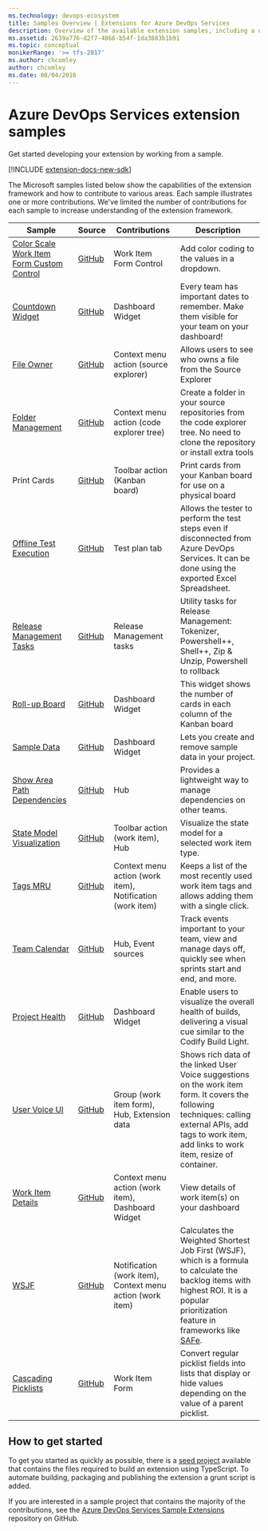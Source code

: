 ```yaml
---
ms.technology: devops-ecosystem
title: Samples Overview | Extensions for Azure DevOps Services
description: Overview of the available extension samples, including a description, the link to the repo and the contributions they touch
ms.assetid: 2639a776-d2f7-4866-b54f-1da3883b1b91
ms.topic: conceptual
monikerRange: '>= tfs-2017'
ms.author: chcomley
author: chcomley
ms.date: 08/04/2016
---
```


# Azure DevOps Services extension samples

Get started developing your extension by working from a sample.

[!INCLUDE [extension-docs-new-sdk](../../includes/extension-docs-new-sdk.md)]

The Microsoft samples listed below show the capabilities of the extension framework and how to
contribute to various areas. Each sample illustrates one or more contributions. We've limited the
number of contributions for each sample to increase understanding of the extension framework.

| Sample                                                                                                                 | Source                                                                           | Contributions                                             | Description                                                                                                                                                                                                                          |
| ---------------------------------------------------------------------------------------------------------------------- | -------------------------------------------------------------------------------- | --------------------------------------------------------- | ------------------------------------------------------------------------------------------------------------------------------------------------------------------------------------------------------------------------------------ |
| [Color Scale Work Item Form Custom Control](./custom-control.md)                                                       | [GitHub](https://github.com/Microsoft/vsts-sample-wit-custom-control)            | Work Item Form Control                                    | Add color coding to the values in a dropdown.                                                                                                                                                                                        |
| [Countdown Widget](https://marketplace.visualstudio.com/items?itemName=ms-devlabs.CountdownWidget)                     | [GitHub](https://github.com/ALM-Rangers/Countdown-Widget-Extension)              | Dashboard Widget                                          | Every team has important dates to remember. Make them visible for your team on your dashboard!                                                                                                                                       |
| [File Owner](https://marketplace.visualstudio.com/items?itemName=ms-devlabs.FileOwner)                                 | [GitHub](https://github.com/ALM-Rangers/File-Owner-Extension)                    | Context menu action (source explorer)                     | Allows users to see who owns a file from the Source Explorer                                                                                                                                                                         |
| [Folder Management](https://marketplace.visualstudio.com/items?itemName=ms-devlabs.FolderManagement)                   | [GitHub](https://github.com/ALM-Rangers/VSO-Extension-FolderManagement)          | Context menu action (code explorer tree)                  | Create a folder in your source repositories from the code explorer tree. No need to clone the repository or install extra tools                                                                                                      |
| Print Cards                                                                                                            | [GitHub](https://github.com/ALM-Rangers/Print-Cards-Extension)                   | Toolbar action (Kanban board)                             | Print cards from your Kanban board for use on a physical board                                                                                                                                                                       |
| [Offline Test Execution](https://marketplace.visualstudio.com/items?itemName=ms-devlabs.OfflineTestExecution)          | [GitHub](https://github.com/ALM-Rangers/Offline-Test-Execution-extension)        | Test plan tab                                             | Allows the tester to perform the test steps even if disconnected from Azure DevOps Services. It can be done using the exported Excel Spreadsheet.                                                                                    |
| [Release Management Tasks](https://marketplace.visualstudio.com/items?itemName=ms-devlabs.utilitytasks)                | [GitHub](https://github.com/openalm/Extension-UtilitiesPack)                     | Release Management tasks                                  | Utility tasks for Release Management: Tokenizer, Powershell++, Shell++, Zip & Unzip, Powershell to rollback                                                                                                                          |
| [Roll-up Board](https://marketplace.visualstudio.com/items?itemName=ms-devlabs.RollUpBoard)                            | [GitHub](https://github.com/ALM-Rangers/Roll-Up-Board-Widget-Extension)          | Dashboard Widget                                          | This widget shows the number of cards in each column of the Kanban board                                                                                                                                                             |
| [Sample Data](https://marketplace.visualstudio.com/items?itemName=ms-devlabs.SampleDataWidget)                         | [GitHub](https://github.com/ALM-Rangers/Sample-Data-Widget-Extension)            | Dashboard Widget                                          | Lets you create and remove sample data in your project.                                                                                                                                                                              |
| [Show Area Path Dependencies](https://marketplace.visualstudio.com/items?itemName=ms-devlabs.ShowAreaPathDependencies) | [GitHub](https://github.com/ALM-Rangers/Show-Area-Path-Dependencies-Extension)   | Hub                                                       | Provides a lightweight way to manage dependencies on other teams.                                                                                                                                                                    |
| [State Model Visualization](https://marketplace.visualstudio.com/items?itemName=taavi-koosaar.StateModelVisualization) | [GitHub](https://github.com/melborp/StateModelVisualization)                     | Toolbar action (work item), Hub                           | Visualize the state model for a selected work item type.                                                                                                                                                                             |
| [Tags MRU](https://marketplace.visualstudio.com/items?itemName=cschleiden.tags-mru)                                    | [GitHub](https://github.com/cschleiden/vsts-extension-tags-mru)                  | Context menu action (work item), Notification (work item) | Keeps a list of the most recently used work item tags and allows adding them with a single click.                                                                                                                                    |
| [Team Calendar](https://marketplace.visualstudio.com/items?itemName=ms-devlabs.team-calendar)                          | [GitHub](https://github.com/Microsoft/vsts-team-calendar)                        | Hub, Event sources                                        | Track events important to your team, view and manage days off, quickly see when sprints start and end, and more.                                                                                                                     |
| [Project Health](https://marketplace.visualstudio.com/items?itemName=ms-devlabs.TeamProjectHealth)                     | [GitHub](https://github.com/ALM-Rangers/Visualize-Team-Project-Health-Widgets)   | Dashboard Widget                                          | Enable users to visualize the overall health of builds, delivering a visual cue similar to the Codify Build Light.                                                                                                                   |
| [User Voice UI](https://marketplace.visualstudio.com/items?itemName=ms-devlabs.vsts-uservoice-ui)                      | [GitHub](https://github.com/Microsoft/vsts-uservoice-ui-extension)               | Group (work item form), Hub, Extension data               | Shows rich data of the linked User Voice suggestions on the work item form. It covers the following techniques: calling external APIs, add tags to work item, add links to work item, resize of container.                           |
| [Work Item Details](https://marketplace.visualstudio.com/items?itemName=ms-devlabs.WorkItemDetails)                    | [GitHub](https://github.com/ALM-Rangers/Work-Item-Details-Widget-Extension)      | Context menu action (work item), Dashboard Widget         | View details of work item(s) on your dashboard                                                                                                                                                                                       |
| [WSJF](https://marketplace.visualstudio.com/items?itemName=MS-Agile-SAFe.WSJF-extension)                               | [GitHub](https://github.com/Microsoft/vsts-wsjf-extension)                       | Notification (work item), Context menu action (work item) | Calculates the Weighted Shortest Job First (WSJF), which is a formula to calculate the backlog items with highest ROI. It is a popular prioritization feature in frameworks like [SAFe](https://www.scaledagileframework.com/wsjf/). |
| [Cascading Picklists](https://marketplace.visualstudio.com/items?itemName=ms-devlabs.cascading-picklists-extension)    | [GitHub](https://github.com/microsoft/azure-devops-extension-cascading-picklist) | Work Item Form                                            | Convert regular picklist fields into lists that display or hide values depending on the value of a parent picklist.                                                                                                                  |

## How to get started

To get you started as quickly as possible, there is a [seed project](https://github.com/cschleiden/vsts-extension-ts-seed-simple) available
that contains the files required to build an extension using TypeScript. To automate building, packaging and publishing the extension a grunt script is
added.

If you are interested in a sample project that contains the majority of the contributions, see the [Azure DevOps Services Sample Extensions](https://github.com/Microsoft/vsts-extension-samples) repository on GitHub.
